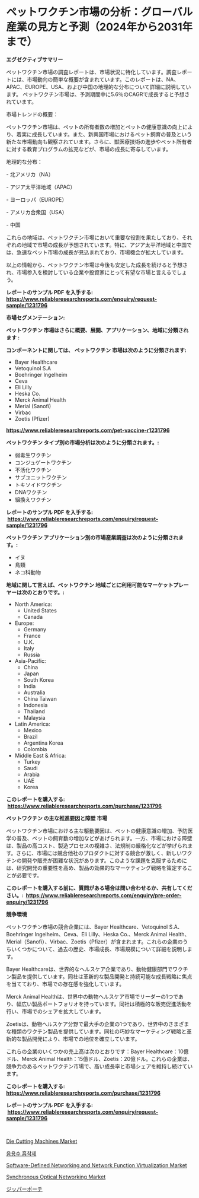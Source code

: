 <p><h1>ペットワクチン市場の分析：グローバル産業の見方と予測（2024年から2031年まで）</h1></p><p><strong>エグゼクティブサマリー</strong></p>
<p><p>ペットワクチン市場の調査レポートは、市場状況に特化しています。調査レポートには、市場動向の簡単な概要が含まれています。このレポートは、NA、APAC、EUROPE、USA、および中国の地理的な分布について詳細に説明しています。 ペットワクチン市場は、予測期間中に5.6％のCAGRで成長すると予想されています。</p><p>市場トレンドの概要：</p><p>ペットワクチン市場は、ペットの所有者数の増加とペットの健康意識の向上により、着実に成長しています。また、新興国市場におけるペット飼育の普及という新たな市場動向も観察されています。さらに、獣医療技術の進歩やペット所有者に対する教育プログラムの拡充などが、市場の成長に寄与しています。</p><p>地理的な分布：</p><p>- 北アメリカ（NA）</p><p>- アジア太平洋地域（APAC）</p><p>- ヨーロッパ（EUROPE）</p><p>- アメリカ合衆国（USA）</p><p>- 中国</p><p>これらの地域は、ペットワクチン市場において重要な役割を果たしており、それぞれの地域で市場の成長が予想されています。特に、アジア太平洋地域と中国では、急速なペット市場の成長が見込まれており、市場機会が拡大しています。</p><p>以上の情報から、ペットワクチン市場は今後も安定した成長を続けると予想され、市場参入を検討している企業や投資家にとって有望な市場と言えるでしょう。</p></p>
<p><strong>レポートのサンプル PDF を入手する: <a href="https://www.reliableresearchreports.com/enquiry/request-sample/1231796">https://www.reliableresearchreports.com/enquiry/request-sample/1231796</a></strong></p>
<p><strong>市場セグメンテーション:</strong></p>
<p><strong> ペットワクチン 市場はさらに概要、展開、アプリケーション、地域に分類されます :</strong></p>
<p><strong>コンポーネントに関しては、 ペットワクチン 市場は次のように分類されます: &nbsp;</strong></p>
<p><ul><li>Bayer Healthcare</li><li>Vetoquinol S.A</li><li>Boehringer Ingelheim</li><li>Ceva</li><li>Eli Lilly</li><li>Heska Co.</li><li>Merck Animal Health</li><li>Merial (Sanofi)</li><li>Virbac</li><li>Zoetis (Pfizer)</li></ul></p>
<p><strong><a href="https://www.reliableresearchreports.com/pet-vaccine-r1231796">https://www.reliableresearchreports.com/pet-vaccine-r1231796</a></strong></p>
<p><strong> ペットワクチン タイプ別の市場分析は次のように分類されます。:</strong></p>
<p><ul><li>弱毒生ワクチン</li><li>コンジュゲートワクチン</li><li>不活化ワクチン</li><li>サブユニットワクチン</li><li>トキソイドワクチン</li><li>DNAワクチン</li><li>組換えワクチン</li></ul></p>
<p><strong>レポートのサンプル PDF を入手する: &nbsp;<a href="https://www.reliableresearchreports.com/enquiry/request-sample/1231796">https://www.reliableresearchreports.com/enquiry/request-sample/1231796</a></strong></p>
<p><strong> ペットワクチン アプリケーション別の市場産業調査は次のように分類されます。:</strong></p>
<p><ul><li>イヌ</li><li>鳥類</li><li>ネコ科動物</li></ul></p>
<p><strong>地域に関して言えば、ペットワクチン 地域ごとに利用可能なマーケットプレーヤーは次のとおりです。:</strong></p>
<p><ul>
    <li>
        North America:
        <ul>
            <li>United States</li>
            <li>Canada</li>
        </ul>
    </li>
    <li>
        Europe:
        <ul>
            <li>Germany</li>
            <li>France</li>
            <li>U.K.</li>
            <li>Italy</li>
            <li>Russia</li>
        </ul>
    </li>
    <li>
        Asia-Pacific:
        <ul>
            <li>China</li>
            <li>Japan</li>
            <li>South Korea</li>
            <li>India</li>
            <li>Australia</li>
            <li>China Taiwan</li>
            <li>Indonesia</li>
            <li>Thailand</li>
            <li>Malaysia</li>
        </ul>
    </li>
    <li>
        Latin America:
        <ul>
            <li>Mexico</li>
            <li>Brazil</li>
            <li>Argentina Korea</li>
            <li>Colombia</li>
        </ul>
    </li>
    <li>
        Middle East & Africa:
        <ul>
            <li>Turkey</li>
            <li>Saudi</li>
            <li>Arabia</li>
            <li>UAE</li>
            <li>Korea</li>
        </ul>
    </li>
    </ul></p>
<p><strong>このレポートを購入する: &nbsp;<a href="https://www.reliableresearchreports.com/purchase/1231796">https://www.reliableresearchreports.com/purchase/1231796</a></strong></p>
<p><strong>ペットワクチン の主な推進要因と障壁 市場</strong></p>
<p><p>ペットワクチン市場における主な駆動要因は、ペットの健康意識の増加、予防医学の普及、ペットの飼育数の増加などがあげられます。一方、市場における障壁は、製品の高コスト、製造プロセスの複雑さ、法規制の厳格化などが挙げられます。さらに、市場には競合他社のプロダクトに対する競合が激しく、新しいワクチンの開発や販売が困難な状況があります。このような課題を克服するためには、研究開発の重要性を高め、製品の効果的なマーケティング戦略を策定することが必要です。</p></p>
<p><strong>このレポートを購入する前に、質問がある場合は問い合わせるか、共有してください。:&nbsp; <a href="https://www.reliableresearchreports.com/enquiry/pre-order-enquiry/1231796">https://www.reliableresearchreports.com/enquiry/pre-order-enquiry/1231796</a></strong></p>
<p><strong>競争環境</strong></p>
<p><p>ペットワクチン市場の競合企業には、Bayer Healthcare、Vetoquinol S.A、Boehringer Ingelheim、Ceva、Eli Lilly、Heska Co.、Merck Animal Health、Merial（Sanofi）、Virbac、Zoetis（Pfizer）が含まれます。これらの企業のうちいくつかについて、過去の歴史、市場成長、市場規模について詳細を説明します。</p><p>Bayer Healthcareは、世界的なヘルスケア企業であり、動物健康部門でワクチン製品を提供しています。同社は革新的な製品開発と持続可能な成長戦略に焦点を当てており、市場での存在感を強化しています。</p><p>Merck Animal Healthは、世界中の動物ヘルスケア市場でリーダーの1つであり、幅広い製品ポートフォリオを持っています。同社は積極的な販売促進活動を行い、市場でのシェアを拡大しています。</p><p>Zoetisは、動物ヘルスケア分野で最大手の企業の1つであり、世界中のさまざまな種類のワクチン製品を提供しています。同社の巧妙なマーケティング戦略と革新的な製品開発により、市場での地位を確立しています。</p><p>これらの企業のいくつかの売上高は次のとおりです：Bayer Healthcare：10億ドル、Merck Animal Health：15億ドル、Zoetis：20億ドル。これらの企業は、競争力のあるペットワクチン市場で、高い成長率と市場シェアを維持し続けています。</p></p>
<p><strong>このレポートを購入する: &nbsp; <a href="https://www.reliableresearchreports.com/purchase/1231796">https://www.reliableresearchreports.com/purchase/1231796</a></strong></p>
<p><strong>レポートのサンプル PDF を入手する: &nbsp;<a href="https://www.reliableresearchreports.com/enquiry/request-sample/1231796">https://www.reliableresearchreports.com/enquiry/request-sample/1231796</a></strong><strong></strong></p>
<p>&nbsp;</p>
<p><p><a href="https://github.com/JameTravis/Market-Research-Report-List-4/blob/main/die-cutting-machines-market.md">Die Cutting Machines Market</a></p><p><a href="https://github.com/laholand/Market-Research-Report-List-3/blob/main/379968220345.md">음용수 흡착제</a></p><p><a href="https://www.linkedin.com/pulse/software-defined-networking-network-function-virtualization-87fme?trackingId=O15buwu5UZ9JoNzdl3gXag%3D%3D">Software-Defined Networking and Network Function Virtualization Market</a></p><p><a href="https://www.linkedin.com/pulse/synchronous-optical-networking-market-share-amp-new-trends-dqbae?trackingId=8jEUWQUgsASNOmbLKAspNQ%3D%3D">Synchronous Optical Networking Market</a></p><p><a href="https://github.com/mohamedbakry57/Market-Research-Report-List-3/blob/main/815737322230.md">ジッパーポーチ</a></p></p>
